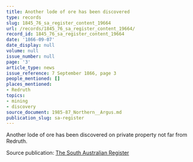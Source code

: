 ```yaml
---
title: Another lode of ore has been discovered
type: records
slug: 1845_76_sa_register_content_19664
url: /records/1845_76_sa_register_content_19664/
record_id: 1845_76_sa_register_content_19664
date: '1866-09-07'
date_display: null
volume: null
issue_number: null
page: '3'
article_type: news
issue_reference: 7 September 1866, page 3
people_mentioned: []
places_mentioned:
- Redruth
topics:
- mining
- discovery
source_document: 1985-87_Northern__Argus.md
publication_slug: sa-register
---
```


Another lode of ore has been discovered on private property not far from Redruth.

Source publication: [The South Australian Register](/publications/sa-register/)
